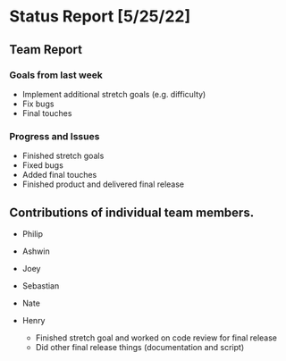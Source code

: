 # Status Report [5/25/22]

## Team Report
### Goals from last week
* Implement additional stretch goals (e.g. difficulty)
* Fix bugs
* Final touches

### Progress and Issues
* Finished stretch goals
* Fixed bugs
* Added final touches
* Finished product and delivered final release


## Contributions of individual team members.
* Philip


* Ashwin


* Joey


* Sebastian


* Nate


* Henry
  * Finished stretch goal and worked on code review for final release
  * Did other final release things (documentation and script)
